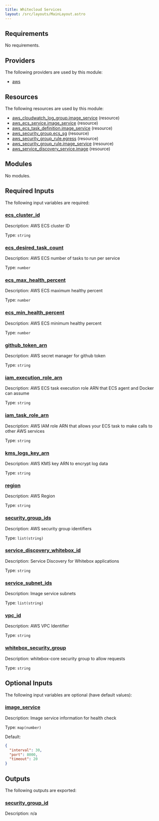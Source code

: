 ```yaml
---
title: Whitecloud Services
layout: /src/layouts/MainLayout.astro
---
```




## Requirements

No requirements.

## Providers

The following providers are used by this module:

- <a name="provider_aws"></a> [aws](#provider\_aws)

## Resources

The following resources are used by this module:

- [aws_cloudwatch_log_group.image_service](https://registry.terraform.io/providers/hashicorp/aws/latest/docs/resources/cloudwatch_log_group) (resource)
- [aws_ecs_service.image_service](https://registry.terraform.io/providers/hashicorp/aws/latest/docs/resources/ecs_service) (resource)
- [aws_ecs_task_definition.image_service](https://registry.terraform.io/providers/hashicorp/aws/latest/docs/resources/ecs_task_definition) (resource)
- [aws_security_group.ecs_sg](https://registry.terraform.io/providers/hashicorp/aws/latest/docs/resources/security_group) (resource)
- [aws_security_group_rule.egress](https://registry.terraform.io/providers/hashicorp/aws/latest/docs/resources/security_group_rule) (resource)
- [aws_security_group_rule.image_service](https://registry.terraform.io/providers/hashicorp/aws/latest/docs/resources/security_group_rule) (resource)
- [aws_service_discovery_service.image](https://registry.terraform.io/providers/hashicorp/aws/latest/docs/resources/service_discovery_service) (resource)

## Modules

No modules.

## Required Inputs

The following input variables are required:

### <a name="input_ecs_cluster_id"></a> [ecs\_cluster\_id](#input\_ecs\_cluster\_id)

Description: AWS ECS cluster ID

Type: `string`

### <a name="input_ecs_desired_task_count"></a> [ecs\_desired\_task\_count](#input\_ecs\_desired\_task\_count)

Description: AWS ECS number of tasks to run per service

Type: `number`

### <a name="input_ecs_max_health_percent"></a> [ecs\_max\_health\_percent](#input\_ecs\_max\_health\_percent)

Description: AWS ECS maximum healthy percent

Type: `number`

### <a name="input_ecs_min_health_percent"></a> [ecs\_min\_health\_percent](#input\_ecs\_min\_health\_percent)

Description: AWS ECS minimum healthy percent

Type: `number`

### <a name="input_github_token_arn"></a> [github\_token\_arn](#input\_github\_token\_arn)

Description: AWS secret manager for github token

Type: `string`

### <a name="input_iam_execution_role_arn"></a> [iam\_execution\_role\_arn](#input\_iam\_execution\_role\_arn)

Description: AWS ECS task execution role ARN that ECS agent and Docker can assume

Type: `string`

### <a name="input_iam_task_role_arn"></a> [iam\_task\_role\_arn](#input\_iam\_task\_role\_arn)

Description: AWS IAM role ARN that allows your ECS task to make calls to other AWS services

Type: `string`

### <a name="input_kms_logs_key_arn"></a> [kms\_logs\_key\_arn](#input\_kms\_logs\_key\_arn)

Description: AWS KMS key ARN to encrypt log data

Type: `string`

### <a name="input_region"></a> [region](#input\_region)

Description: AWS Region

Type: `string`

### <a name="input_security_group_ids"></a> [security\_group\_ids](#input\_security\_group\_ids)

Description: AWS security group identifiers

Type: `list(string)`

### <a name="input_service_discovery_whitebox_id"></a> [service\_discovery\_whitebox\_id](#input\_service\_discovery\_whitebox\_id)

Description: Service Discovery for Whitebox applications

Type: `string`

### <a name="input_service_subnet_ids"></a> [service\_subnet\_ids](#input\_service\_subnet\_ids)

Description: Image service subnets

Type: `list(string)`

### <a name="input_vpc_id"></a> [vpc\_id](#input\_vpc\_id)

Description: AWS VPC Identifier

Type: `string`

### <a name="input_whitebox_security_group"></a> [whitebox\_security\_group](#input\_whitebox\_security\_group)

Description: whitebox-core security group to allow requests

Type: `string`

## Optional Inputs

The following input variables are optional (have default values):

### <a name="input_image_service"></a> [image\_service](#input\_image\_service)

Description: Image service information for health check

Type: `map(number)`

Default:

```json
{
  "interval": 30,
  "port": 8000,
  "timeout": 20
}
```

## Outputs

The following outputs are exported:

### <a name="output_security_group_id"></a> [security\_group\_id](#output\_security\_group\_id)

Description: n/a


